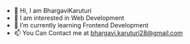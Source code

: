 - 👋 Hi, I am BhargaviKaruturi
- 👀 I am interested in Web Development
- 🌱 I’m currently learning Frontend Development
- 📫 You Can Contact me at bhargavi.karuturi28@gmail.com

<!---
BhargaviKaruturi/BhargaviKaruturi is a ✨ special ✨ repository because its `README.md` (this file) appears on your GitHub profile.
You can click the Preview link to take a look at your changes.
--->
